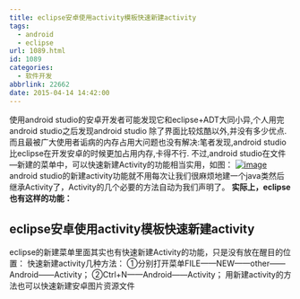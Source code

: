```yaml
---
title: eclipse安卓使用activity模板快速新建activity
tags:
  - android
  - eclipse
url: 1089.html
id: 1089
categories:
  - 软件开发
abbrlink: 22662
date: 2015-04-14 14:42:00
---
```


使用android studio的安卓开发者可能发现它和eclipse+ADT大同小异,个人用完android studio之后发现android studio 除了界面比较炫酷以外,并没有多少优点.而且最被广大使用者诟病的内存占用大问题也没有解决:笔者发现,android studio比eclipse在开发安卓的时候更加占用内存,卡得不行. 不过,android studio在文件—新建的菜单中，可以快速新建Activity的功能相当实用，如图： [![image](http://wangbaiyuan.cn/wp-content/uploads/2015/04/image_thumb1.png "image")](http://wangbaiyuan.cn/wp-content/uploads/2015/04/image1.png) android studio的新建activity功能就不用每次让我们很麻烦地建一个java类然后继承Activity了，Activity的几个必要的方法自动为我们声明了。 **实际上，eclipse也有这样的功能：**

eclipse安卓使用activity模板快速新建activity
---------------------------------

eclipse的新建菜单里面其实也有快速新建Activity的功能，只是没有放在醒目的位置： 快速新建activity几种方法： ①分别打开菜单FILE——NEW——other——Android——Activity； ②Ctrl+N——Android——Activity； 用新建activity的方法也可以快速新建安卓图片资源文件